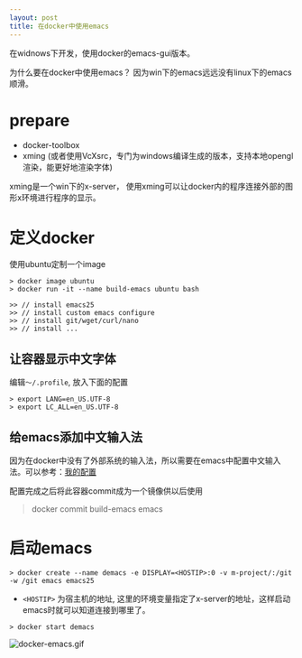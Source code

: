 ```yaml
---
layout: post
title: 在docker中使用emacs
---
```


在widnows下开发，使用docker的emacs-gui版本。

为什么要在docker中使用emacs？ 因为win下的emacs远远没有linux下的emacs顺滑。

# prepare

* docker-toolbox
* xming (或者使用VcXsrc，专门为windows编译生成的版本，支持本地opengl渲染，能更好地渲染字体)

xming是一个win下的x-server， 使用xming可以让docker内的程序连接外部的图形x环境进行程序的显示。


# 定义docker

使用ubuntu定制一个image

```(shell)
> docker image ubuntu
> docker run -it --name build-emacs ubuntu bash

>> // install emacs25
>> // install custom emacs configure
>> // install git/wget/curl/nano
>> // install ...
```

## 让容器显示中文字体

编辑`～/.profile`, 放入下面的配置

```(shell)
> export LANG=en_US.UTF-8
> export LC_ALL=en_US.UTF-8
```

## 给emacs添加中文输入法

因为在docker中没有了外部系统的输入法，所以需要在emacs中配置中文输入法。可以参考：[我的配置](https://github.com/Qquanwei/emacs)


配置完成之后将此容器commit成为一个镜像供以后使用

> docker commit build-emacs emacs

# 启动emacs

```(shell)
> docker create --name demacs -e DISPLAY=<HOSTIP>:0 -v m-project/:/git -w /git emacs emacs25
```

* `<HOSTIP>` 为宿主机的地址, 这里的环境变量指定了x-server的地址，这样启动emacs时就可以知道连接到哪里了。

```(shell)
> docker start demacs
```

![docker-emacs.gif]({{site.baseurl}}/content/images/docker-emacs.gif)

